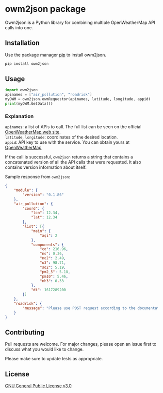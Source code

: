 # owm2json package

Owm2json is a Python library for combining multiple OpenWeatherMap API calls into one.

## Installation

Use the package manager [pip](https://pip.pypa.io/en/stable/) to install owm2json.

```bash
pip install owm2json
```

## Usage

```python
import owm2json
apinames = ["air_pollution", "roadrisk"]
myOWM = owm2json.owmRequestor(apinames, latitude, longitude, appid)
print(myOWM.GetData())
```

### Explanation
`apinames`: a list of APIs to call. The full list can be seen on the official [OpenWeatherMap web site](https://openweathermap.org/api).<br>
`latitude`, `longitude`: coordinates of the desired location.<br>
`appid`: API key to use with the service. You can obtain yours at [OpenWeatherMap](https://home.openweathermap.org/api_keys)

If the call is successful, `owm2json` returns a string that contains a concatenated version of all the API calls that were requested. It also contains version information about itself.

Sample response from `owm2json`:
```json
{
    "module": {
        "version": "0.1.86"
    },
    "air_pollution": {
        "coord": {
            "lon": 12.34,
            "lat": 12.34
        },
        "list": [{
            "main": {
                "aqi": 2
            },
            "components": {
                "co": 216.96,
                "no": 0.36,
                "no2": 2.49,
                "o3": 98.71,
                "so2": 5.19,
                "pm2_5": 5.18,
                "pm10": 5.46,
                "nh3": 0.33
            },
            "dt": 1617289200
        }]
    },
    "roadrisk": {
        "message": "Please use POST request according to the documentation https://openweathermap.org/api/road-risk"
    }
}
```

## Contributing
Pull requests are welcome. For major changes, please open an issue first to discuss what you would like to change.

Please make sure to update tests as appropriate.

## License
[GNU General Public License v3.0](https://choosealicense.com/licenses/gpl-3.0/)